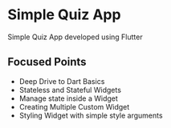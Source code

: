 # Simple Quiz App

Simple Quiz App developed using Flutter

## Focused Points

- Deep Drive to Dart Basics
- Stateless and Stateful Widgets
- Manage state inside a Widget
- Creating Multiple Custom Widget
- Styling Widget with simple style arguments
